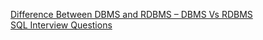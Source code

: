[Difference Between DBMS and RDBMS – DBMS Vs RDBMS](https://www.interviewbit.com/blog/difference-between-dbms-and-rdbms/)  
[SQL Interview Questions](https://www.interviewbit.com/sql-interview-questions/)
